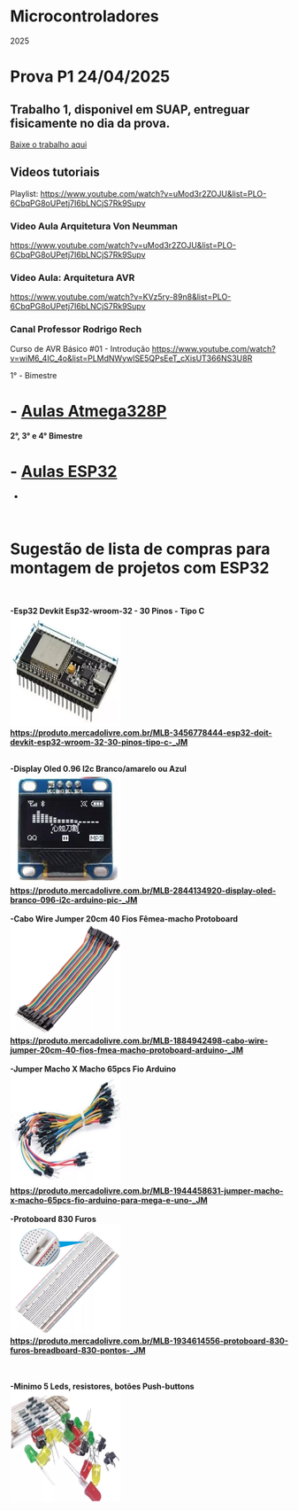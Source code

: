 # Microcontroladores 

2025

# Prova P1  24/04/2025 

## Trabalho 1, disponivel em SUAP, entreguar fisicamente no dia da prova.

<a href=trabalho1.pdf> Baixe o trabalho aqui</a>

## Videos tutoriais

Playlist:  https://www.youtube.com/watch?v=uMod3r2ZOJU&list=PLO-6CbqPG8oUPetj7I6bLNCjS7Rk9Supv

### Video Aula Arquitetura Von Neumman 
 
https://www.youtube.com/watch?v=uMod3r2ZOJU&list=PLO-6CbqPG8oUPetj7I6bLNCjS7Rk9Supv

### Video Aula: Arquitetura AVR

https://www.youtube.com/watch?v=KVz5ry-89n8&list=PLO-6CbqPG8oUPetj7I6bLNCjS7Rk9Supv

### Canal Professor Rodrigo Rech

Curso de AVR Básico #01 - Introdução
https://www.youtube.com/watch?v=wiM6_4IC_4o&list=PLMdNWywlSE5QPsEeT_cXisUT366NS3U8R


1° - Bimestre
<B><h1>- <a href=https://github.com/mchavesferreira/mcr/blob/main/mcr.md> Aulas Atmega328P </A></h1>

2°, 3° e 4° Bimestre
<B><h1>- <a href=https://github.com/mchavesferreira/mcr/tree/main/esp32> Aulas ESP32 </A></h1>

- 
<BR><h1>Sugestão de lista de compras para montagem de projetos com ESP32</h1>
<BR>
<BR>-Esp32  Devkit Esp32-wroom-32 - 30 Pinos - Tipo C
<BR><img src=imagens/ESP32_tipoC.png width=200 height=200>
<BR>https://produto.mercadolivre.com.br/MLB-3456778444-esp32-doit-devkit-esp32-wroom-32-30-pinos-tipo-c-_JM

<BR>-Display Oled 0.96 I2c Branco/amarelo ou Azul 
<BR><img src=imagens/display_oled.png width=200 height=200>
<BR>https://produto.mercadolivre.com.br/MLB-2844134920-display-oled-branco-096-i2c-arduino-pic-_JM
<BR>
<BR>-Cabo Wire Jumper 20cm 40 Fios Fêmea-macho Protoboard 
<BR><img src=imagens/jumpers_machofemea.png width=200 height=200>
<BR>https://produto.mercadolivre.com.br/MLB-1884942498-cabo-wire-jumper-20cm-40-fios-fmea-macho-protoboard-arduino-_JM
<BR>
<BR>-Jumper Macho X Macho 65pcs Fio Arduino 
<BR><img src=imagens/jumpers_machomacho.png  width=200 height=200>
<BR>https://produto.mercadolivre.com.br/MLB-1944458631-jumper-macho-x-macho-65pcs-fio-arduino-para-mega-e-uno-_JM
<BR>
<BR>-Protoboard 830 Furos
<BR><img src=imagens/protoboard.png  width=200 height=200>
<BR>https://produto.mercadolivre.com.br/MLB-1934614556-protoboard-830-furos-breadboard-830-pontos-_JM

<BR>
<BR>-Minimo 5 Leds, resistores, botões Push-buttons
<BR><img src=imagens/leds_resistor.png  width=200 height=200>
<BR>
